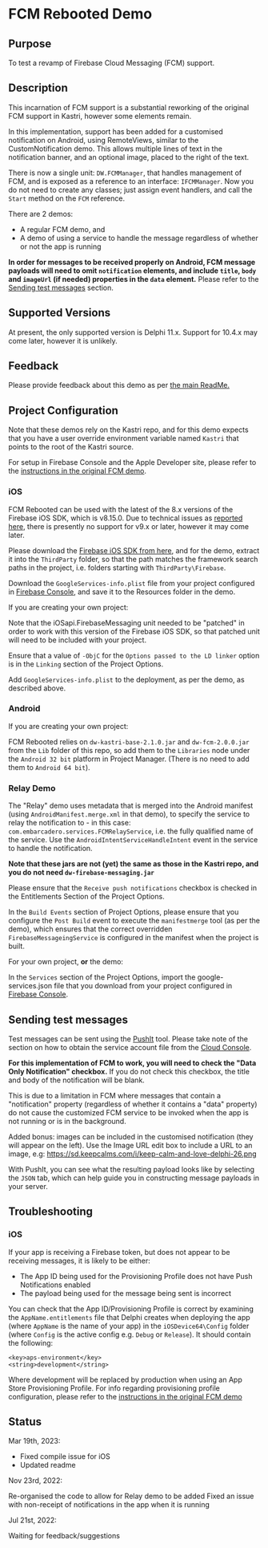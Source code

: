 # FCM Rebooted Demo

## Purpose

To test a revamp of Firebase Cloud Messaging (FCM) support.

## Description

This incarnation of FCM support is a substantial reworking of the original FCM support in Kastri, however some elements remain.

In this implementation, support has been added for a customised notification on Android, using RemoteViews, similar to the CustomNotification demo. This allows multiple lines of text in the notification banner, and an optional image, placed to the right of the text.

There is now a single unit: `DW.FCMManager`, that handles management of FCM, and is exposed as a reference to an interface: `IFCMManager`. Now you do not need to create any classes; just assign event handlers, and call the `Start` method on the `FCM` reference.

There are 2 demos: 

* A regular FCM demo, and
* A demo of using a service to handle the message regardless of whether or not the app is running

**In order for messages to be received properly on Android, FCM message payloads will need to omit `notification` elements, and include `title`, `body` and `imageUrl` (if needed) properties in the `data` element.** Please refer to the [Sending test messages](#sending-test-messages) section.

## Supported Versions

At present, the only supported version is Delphi 11.x. Support for 10.4.x may come later, however it is unlikely.

## Feedback

Please provide feedback about this demo as per [the main ReadMe.](https://github.com/DelphiWorlds/Playground/blob/main/Readme.md)

## Project Configuration

Note that these demos rely on the Kastri repo, and for this demo expects that you have a user override environment variable named `Kastri` that points to the root of the Kastri source.

For setup in Firebase Console and the Apple Developer site, please refer to the [instructions in the original FCM demo](https://github.com/DelphiWorlds/Kastri/blob/master/Demos/FirebaseCloudMessaging/Readme.md).

### iOS

FCM Rebooted can be used with the latest of the 8.x versions of the Firebase iOS SDK, which is v8.15.0. Due to technical issues as [reported here](https://quality.embarcadero.com/browse/RSP-38700), there is presently no support for v9.x or later, however it may come later.

Please download the [Firebase iOS SDK from here](https://github.com/firebase/firebase-ios-sdk/releases/download/v8.15.0/Firebase.zip), and for the demo, extract it into the `ThirdParty` folder, so that the path matches the framework search paths in the project, i.e. folders starting with `ThirdParty\Firebase`.

Download the `GoogleServices-info.plist` file from your project configured in [Firebase Console](https://console.firebase.google.com/), and save it to the Resources folder in the demo.

If you are creating your own project:

Note that the iOSapi.FirebaseMessaging unit needed to be "patched" in order to work with this version of the Firebase iOS SDK, so that patched unit will need to be included with your project.

Ensure that a value of `-ObjC` for the `Options passed to the LD linker` option is in the `Linking` section of the Project Options.

Add `GoogleServices-info.plist` to the deployment, as per the demo, as described above.

### Android

If you are creating your own project:

FCM Rebooted relies on `dw-kastri-base-2.1.0.jar` and `dw-fcm-2.0.0.jar` from the `Lib` folder of this repo, so add them to the `Libraries` node under the `Android 32 bit` platform in Project Manager. (There is no need to add them to `Android 64 bit`).

### Relay Demo

The "Relay" demo uses metadata that is merged into the Android manifest (using `AndroidManifest.merge.xml` in that demo), to specify the service to relay the notification to - in this case: `com.embarcadero.services.FCMRelayService`, i.e. the fully qualified name of the service.
Use the `AndroidIntentServiceHandleIntent` event in the service to handle the notification.

**Note that these jars are not (yet) the same as those in the Kastri repo, and you do not need `dw-firebase-messaging.jar`**

Please ensure that the `Receive push notifications` checkbox is checked in the Entitlements Section of the Project Options.

In the `Build Events` section of Project Options, please ensure that you configure the `Post Build` event to execute the `manifestmerge` tool (as per the demo), which ensures that the correct overridden `FirebaseMessageingService` is configured in the manifest when the project is built.

For your own project, **or** the demo:

In the `Services` section of the Project Options, import the google-services.json file that you download from your project configured in [Firebase Console](https://console.firebase.google.com/).

## Sending test messages

Test messages can be sent using the [PushIt](https://github.com/DelphiWorlds/PushIt) tool. Please take note of the section on how to obtain the service account file from the [Cloud Console](https://console.cloud.google.com/iam-admin/serviceaccounts).

**For this implementation of FCM to work, you will need to check the "Data Only Notification" checkbox.** If you do not check this checkbox, the title and body of the notification will be blank.

This is due to a limitation in FCM where messages that contain a "notification" property (regardless of whether it contains a "data" property) do not cause the customized FCM service to be invoked when the app is not running or is in the background. 

Added bonus: images can be included in the customised notification (they will appear on the left). Use the Image URL edit box to include a URL to an image, e.g: https://sd.keepcalms.com/i/keep-calm-and-love-delphi-26.png

With PushIt, you can see what the resulting payload looks like by selecting the `JSON` tab, which can help guide you in constructing message payloads in your server.

## Troubleshooting

### iOS

If your app is receiving a Firebase token, but does not appear to be receiving messages, it is likely to be either:

* The App ID being used for the Provisioning Profile does not have Push Notifications enabled
* The payload being used for the message being sent is incorrect

You can check that the App ID/Provisioning Profile is correct by examining the `AppName.entitlements` file that Delphi creates when deploying the app (where `AppName` is the name of your app) in the `iOSDevice64\Config` folder (where `Config` is the active config e.g. `Debug` or `Release`). It should contain the following:

```
<key>aps-environment</key>
<string>development</string>
```

Where development will be replaced by production when using an App Store Provisioning Profile. For info regarding provisioning profile configuration, please refer to the [instructions in the original FCM demo](https://github.com/DelphiWorlds/Kastri/blob/master/Demos/FirebaseCloudMessaging/Readme.md)

## Status

Mar 19th, 2023:

* Fixed compile issue for iOS
* Updated readme

Nov 23rd, 2022:

Re-organised the code to allow for Relay demo to be added
Fixed an issue with non-receipt of notifications in the app when it is running

Jul 21st, 2022: 

Waiting for feedback/suggestions












